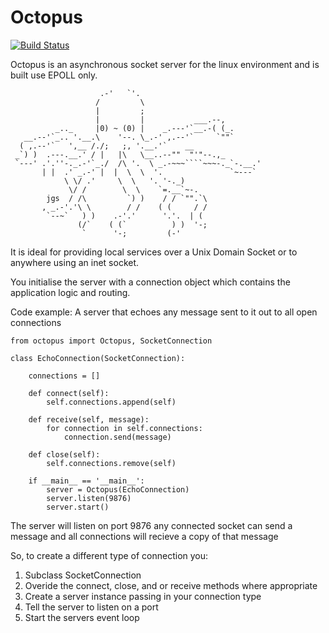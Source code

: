 Octopus
=======

[![Build Status](https://travis-ci.org/aychedee/octopus.svg?branch=master)](https://travis-ci.org/aychedee/octopus)

Octopus is an asynchronous socket server for the linux environment and is built
use EPOLL only.


                        .-'   `'.
                       /         \
                       |         ;
                       |         |           ___.--,
              _.._     |0) ~ (0) |    _.---'`__.-( (_.
       __.--'`_.. '.__.\    '--. \_.-' ,.--'`     `""`
      ( ,.--'`   ',__ /./;   ;, '.__.'`    __
     _`) )  .---.__.' / |   |\   \__..--""  "'"--.,_
     `---' .'.''-._.-'`_./  /\ '.  \ _.-~~~````~~~-._`-.__.'
           | |  .' _.-' |  |  \  \  '.               `~---`
                \ \/ .'     \  \   '. '-._)
                 \/ /        \  \    `=.__`~-.
            jgs  / /\         `) )    / / `"".`\
           , _.-'.'\ \        / /    ( (     / /
            `--~`   ) )    .-'.'      '.'.  | (
                   (/`    ( (`          ) )  '-;
                    `      '-;         (-'


It is ideal for providing local services over a Unix Domain Socket or to 
anywhere using an inet socket.

You initialise the server with a connection object which contains the
application logic and routing. 

Code example: A server that echoes any message sent to it out to all open
connections

    from octopus import Octopus, SocketConnection

    class EchoConnection(SocketConnection):
        
        connections = []

        def connect(self):
            self.connections.append(self)

        def receive(self, message):
            for connection in self.connections:
                connection.send(message)

        def close(self):
            self.connections.remove(self)
        
        if __main__ == '__main__':
            server = Octopus(EchoConnection)
            server.listen(9876)
            server.start()

The server will listen on port 9876 any connected socket can send a message
and all connections will recieve a copy of that message
    
So, to create a different type of connection you:

1. Subclass SocketConnection
2. Overide the connect, close, and or receive methods where appropriate
3. Create a server instance passing in your connection type
4. Tell the server to listen on a port
5. Start the servers event loop
